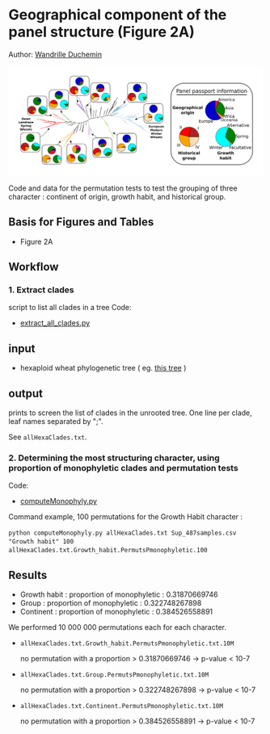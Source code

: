 # Geographical component of the panel structure (Figure 2A)

Author: [Wandrille Duchemin](mailto:wandrille.duchemin@inra.fr)

![Figure2A](Figure/Figure2A.png)

Code and data for the permutation tests to test the grouping of three character : continent of origin, growth habit, and historical group.

## Basis for Figures and Tables
* Figure 2A

## Workflow
### 1. Extract clades 

script to list all clades in a tree
Code: 
 * [extract_all_clades.py](extract_all_clades.py) 

## input

 * hexaploid wheat phylogenetic tree ( eg. [this tree](../ancestral_region_simulations/hexaploids.allGenes.fa.treefile.ann) )

## output

prints to screen the list of clades in the unrooted tree.
One line per clade, leaf names separated by ";".

See `allHexaClades.txt`.


### 2. Determining the most structuring character, using proportion of monophyletic clades and permutation tests

Code:
 * [computeMonophyly.py](computeMonophyly.py)

Command example, 100 permutations for the Growth Habit character : 

`python computeMonophyly.py allHexaClades.txt Sup_487samples.csv "Growth habit" 100 allHexaClades.txt.Growth_habit.PermutsPmonophyletic.100`


## Results

 * Growth habit   : proportion of monophyletic :  0.31870669746
 * Group          : proportion of monophyletic :  0.322748267898
 * Continent      : proportion of monophyletic :  0.384526558891


We performed 10 000 000 permutations each for each character.

 * `allHexaClades.txt.Growth_habit.PermutsPmonophyletic.txt.10M`

	no permutation with a proportion > 0.31870669746  -> p-value < 10-7
 * `allHexaClades.txt.Group.PermutsPmonophyletic.txt.10M`

	no permutation with a proportion > 0.322748267898 -> p-value < 10-7
 * `allHexaClades.txt.Continent.PermutsPmonophyletic.txt.10M`

	no permutation with a proportion > 0.384526558891 -> p-value < 10-7


